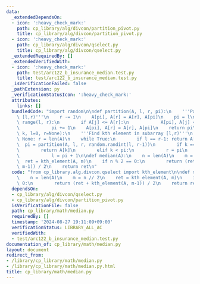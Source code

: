 ```yaml
---
data:
  _extendedDependsOn:
  - icon: ':heavy_check_mark:'
    path: cp_library/alg/divcon/partition_pivot.py
    title: cp_library/alg/divcon/partition_pivot.py
  - icon: ':heavy_check_mark:'
    path: cp_library/alg/divcon/qselect.py
    title: cp_library/alg/divcon/qselect.py
  _extendedRequiredBy: []
  _extendedVerifiedWith:
  - icon: ':heavy_check_mark:'
    path: test/arc122_b_insurance_median.test.py
    title: test/arc122_b_insurance_median.test.py
  _isVerificationFailed: false
  _pathExtension: py
  _verificationStatusIcon: ':heavy_check_mark:'
  attributes:
    links: []
  bundledCode: "import random\n\ndef partition(A, l, r, pi):\n    '''Partition subarray\
    \ [l,r)'''\n    r -= 1\n    A[pi], A[r] = A[r], A[pi]\n    pi = l\n    for j in\
    \ range(l, r):\n        if A[j] <= A[r]:\n            A[pi], A[j] = A[j], A[pi]\n\
    \            pi += 1\n    A[pi], A[r] = A[r], A[pi]\n    return pi\n\ndef kth_element(A,\
    \ k, l=0, r=None):\n    '''Find kth element in subarray [l,r)'''\n    if r is\
    \ None: r = len(A)\n    while True:\n        if l == r-1: return A[k]\n      \
    \  pi = partition(A, l, r, random.randint(l, r-1))\n        if k == pi:\n    \
    \        return A[k]\n        elif k < pi:\n            r = pi\n        else:\n\
    \            l = pi + 1\n\ndef median(A):\n    n = len(A)\n    m = n // 2\n  \
    \  ret = kth_element(A, m)\n    if n % 2 == 0:\n        return (ret + kth_element(A,\
    \ m-1)) / 2\n    return ret\n"
  code: "from cp_library.alg.divcon.qselect import kth_element\n\ndef median(A):\n\
    \    n = len(A)\n    m = n // 2\n    ret = kth_element(A, m)\n    if n % 2 ==\
    \ 0:\n        return (ret + kth_element(A, m-1)) / 2\n    return ret"
  dependsOn:
  - cp_library/alg/divcon/qselect.py
  - cp_library/alg/divcon/partition_pivot.py
  isVerificationFile: false
  path: cp_library/math/median.py
  requiredBy: []
  timestamp: '2024-08-27 19:11:09+09:00'
  verificationStatus: LIBRARY_ALL_AC
  verifiedWith:
  - test/arc122_b_insurance_median.test.py
documentation_of: cp_library/math/median.py
layout: document
redirect_from:
- /library/cp_library/math/median.py
- /library/cp_library/math/median.py.html
title: cp_library/math/median.py
---
```

